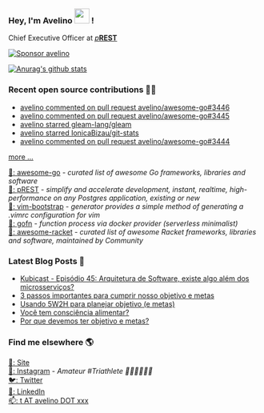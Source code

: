 ### Hey, I'm Avelino <img src="https://media.giphy.com/media/hvRJCLFzcasrR4ia7z/giphy.gif" width="30px"> !

Chief Executive Officer at [_p_**REST**](https://github.com/prest/prest)

[![Sponsor avelino](https://user-images.githubusercontent.com/31996/90784634-dc4b7480-e2d7-11ea-94b0-48754ff3afb1.png)](https://github.com/sponsors/avelino)

[![Anurag's github stats](https://github-readme-stats.vercel.app/api?username=avelino)](https://github.com/avelino)

### Recent open source contributions 👨‍💻

<!-- GITHUB:START -->
- [avelino commented on pull request avelino/awesome-go#3446](https://github.com/avelino/awesome-go/pull/3446#issuecomment-758784847)
- [avelino commented on pull request avelino/awesome-go#3445](https://github.com/avelino/awesome-go/pull/3445#issuecomment-758705338)
- [avelino starred gleam-lang/gleam](https://github.com/gleam-lang/gleam)
- [avelino starred IonicaBizau/git-stats](https://github.com/IonicaBizau/git-stats)
- [avelino commented on pull request avelino/awesome-go#3444](https://github.com/avelino/awesome-go/pull/3444#issuecomment-758209965)
<!-- GITHUB:END -->

[more ...](https://github.com/avelino) <br>

[🐨: awesome-go](https://github.com/avelino/awesome-go) - _curated list of awesome Go frameworks, libraries and software_<br>
[🐘: pREST](https://github.com/prest/prest) - _simplify and accelerate development, instant, realtime, high-performance on any Postgres application, existing or new_ <br>
[📝: vim-bootstrap](https://vim-bootstrap.com) - _generator provides a simple method of generating a .vimrc configuration for vim_<br>
[🐙: gofn](https://github.com/gofn/gofn) - _function process via docker provider (serverless minimalist)_<br>
[🏸: awesome-racket](https://github.com/avelino/awesome-racket) - _curated list of awesome Racket frameworks, libraries and software, maintained by Community_

### Latest Blog Posts 📕

<!-- BLOG:START -->
- [Kubicast - Episódio 45: Arquitetura de Software, existe algo além dos microsserviços?](https://avelino.run/kubicast-epis%C3%B3dio-45-arquitetura-de-software-existe-algo-al%C3%A9m-dos-microsservi%C3%A7os/)
- [3 passos importantes para cumprir nosso objetivo e metas](https://avelino.run/quote/3-passos-importantes-para-cumprir-nosso-objetivo-e-metas/)
- [Usando 5W2H para planejar objetivo (e metas)](https://avelino.run/quote/usando-5w2h-para-planejar-objetivo-e-metas/)
- [Você tem consciência alimentar?](https://avelino.run/quote/voce-tem-consciencia-alimentar/)
- [Por que devemos ter objetivo e metas?](https://avelino.run/quote/por-que-devemos-ter-objetivo-e-metas/)
<!-- BLOG:END -->

### Find me elsewhere 🌎

[🚀: Site](https://avelino.run) <br>
[📸: Instagram](https://instagram.com/avelinorun) - _Amateur #Triathlete 🏊‍♂️🚴‍♂️🏃‍♂️_ <br>
[🐦: Twitter](https://twitter.com/avelinorun) <br>
[💼: LinkedIn](https://www.linkedin.com/in/avelinorun) <br>
[📫: t AT avelino DOT xxx](mailto:t@avelino.xxx)
